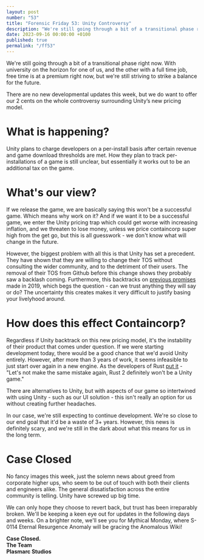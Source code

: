 ```yaml
---
layout: post
number: "53"
title: "Forensic Friday 53: Unity Controversy"
description: "We're still going through a bit of a transitional phase right now. With university on the horizon for one of us, and the other with a full time job, free time is at a premium right now, but we're still striving to strike a balance for the future."
date: 2023-09-16 00:00:00 +0100
published: true 
permalink: "/ff53"
---
```


We're still going through a bit of a transitional phase right now. With university on the horizon for one of us, and the other with a full time job, free time is at a premium right now, but we're still striving to strike a balance for the future.

There are no new developmental updates this week, but we do want to offer our 2 cents on the whole controversy surrounding Unity’s new pricing model.

# What is happening?
Unity plans to charge developers on a per-install basis after certain revenue and game download thresholds are met. How they plan to track per-installations of a game is still unclear, but essentially it works out to be an additional tax on the game.

# What's our view?

If we release the game, we are basically saying this won't be a successful game. Which means why work on it? And if we want it to be a successful game, we enter the Unity pricing trap which could get worse with increasing inflation, and we threaten to lose money, unless we price containcorp super high from the get go, but this is all guesswork - we don't know what will change in the future. 

However, the biggest problem with all this is that Unity has set a precedent. They have shown that they are willing to change their TOS without consulting the wider community, and to the detriment of their users. The removal of their TOS from Github before this change shows they probably saw a backlash coming. Furthermore, this backtracks on [previous promises](https://blog.unity.com/community/updated-terms-of-service-and-commitment-to-being-an-open-platform) made in 2019, which begs the question - can we trust anything they will say or do? The uncertainty this creates makes it very difficult to justify basing your livelyhood around.

# How does this effect Containcorp?

Regardless if Unity backtrack on this new pricing model, it's the instability of their product that comes under question. If we were starting development today, there would be a good chance that we'd avoid Unity entirely. However, after more than 3 years of work, it seems infeasible to just start over again in a new engine. As the developers of Rust [put it](https://garry.net/posts/unity-can-get-fucked) - "Let's not make the same mistake again, Rust 2 definitely won't be a Unity game."

There are alternatives to Unity, but with aspects of our game so intertwined with using Unity - such as our UI solution - this isn't really an option for us without creating further headaches.

In our case, we're still expecting to continue development. We're so close to our end goal that it'd be a waste of 3+ years. However, this news is definitely scary, and we're still in the dark about what this means for us in the long term.

# Case Closed

No fancy images this week, just the solemn news about greed from corporate higher ups, who seem to be out of touch with both their clients and engineers alike. The general dissatisfaction across the entire community is telling. Unity have screwed up big time. 

We can only hope they choose to revert back, but trust has been irreparably broken. We'll be keeping a keen eye out for updates in the following days and weeks. On a brighter note, we'll see you for Mythical Monday, where S-0114 Eternal Resurgence Anomaly will be gracing the Anomalous Wiki!

**Case Closed.**\
**The Team**\
**Plasmarc Studios**